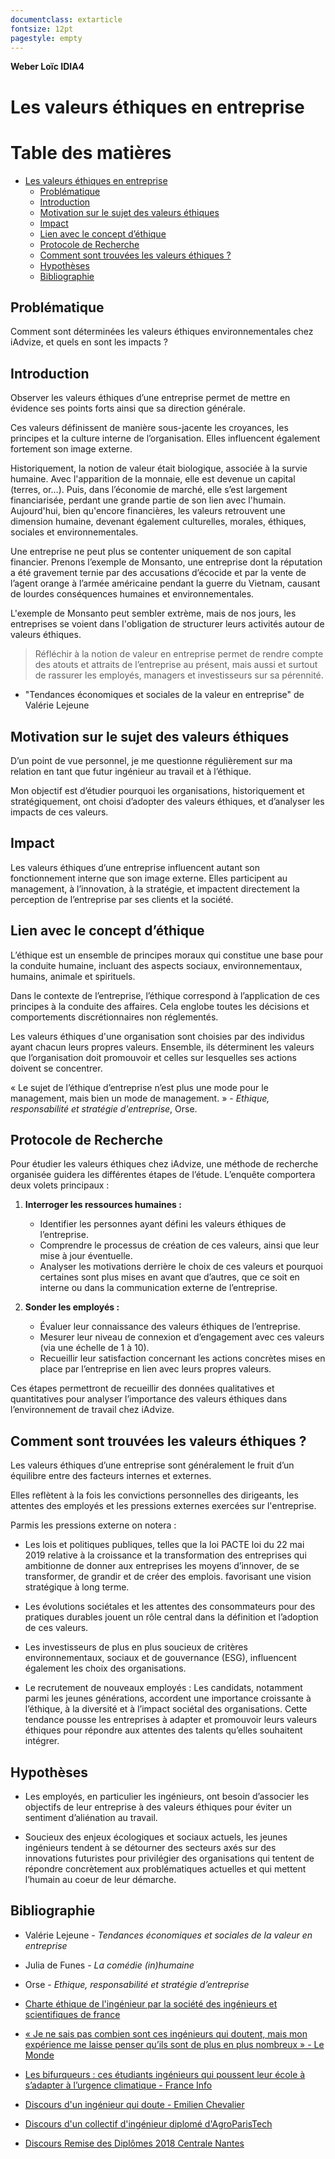 ```yaml
---
documentclass: extarticle
fontsize: 12pt
pagestyle: empty
---
```


**Weber Loïc IDIA4**

# Les valeurs éthiques en entreprise

Table des matières
=================

* [Les valeurs éthiques en entreprise](#les-valeurs-éthiques-en-entreprise)
  * [Problématique](#problématique)
  * [Introduction](#introduction)
  * [Motivation sur le sujet des valeurs éthiques](#motivation-sur-le-sujet-des-valeurs-éthiques)
  * [Impact](#impact)
  * [Lien avec le concept d’éthique](#lien-avec-le-concept-déthique)
  * [Protocole de Recherche](#protocole-de-recherche)
  * [Comment sont trouvées les valeurs éthiques ?](#comment-sont-trouvées-les-valeurs-éthiques-)
  * [Hypothèses](#hypothèses)
  * [Bibliographie](#bibliographie)

## Problématique

Comment sont déterminées les valeurs éthiques environnementales chez iAdvize, et quels en sont les impacts ?

## Introduction

Observer les valeurs éthiques d’une entreprise permet de mettre en évidence ses points forts ainsi que sa direction générale.

Ces valeurs définissent de manière sous-jacente les croyances, les principes et la culture interne de l’organisation. Elles influencent également fortement son image externe.

Historiquement, la notion de valeur était biologique, associée à la survie humaine. Avec l'apparition de la monnaie, elle est devenue un capital (terres, or…). Puis, dans l’économie de marché, elle s’est largement financiarisée, perdant une grande partie de son lien avec l'humain. Aujourd'hui, bien qu'encore financières, les valeurs retrouvent une dimension humaine, devenant également culturelles, morales, éthiques, sociales et environnementales.

Une entreprise ne peut plus se contenter uniquement de son capital financier. Prenons l’exemple de Monsanto, une entreprise dont la réputation a été gravement ternie par des accusations d’écocide et par la vente de l’agent orange à l’armée américaine pendant la guerre du Vietnam, causant de lourdes conséquences humaines et environnementales.

L'exemple de Monsanto peut sembler extrème, mais de nos jours, les entreprises se voient dans l'obligation de structurer leurs activités autour de valeurs éthiques.

> Réfléchir à la notion de valeur en entreprise permet de rendre compte des atouts et attraits de l’entreprise au présent, mais aussi et surtout de rassurer les employés, managers et investisseurs sur sa pérennité.

- "Tendances économiques et sociales de la valeur en entreprise" de Valérie Lejeune

## Motivation sur le sujet des valeurs éthiques

D’un point de vue personnel, je me questionne régulièrement sur ma relation en tant que futur ingénieur au travail et à l’éthique.

Mon objectif est d’étudier pourquoi les organisations, historiquement et stratégiquement, ont choisi d’adopter des valeurs éthiques, et d’analyser les impacts de ces valeurs.

## Impact

Les valeurs éthiques d’une entreprise influencent autant son fonctionnement interne que son image externe. Elles participent au management, à l’innovation, à la stratégie, et impactent directement la perception de l’entreprise par ses clients et la société.

## Lien avec le concept d’éthique

L’éthique est un ensemble de principes moraux qui constitue une base pour la conduite humaine, incluant des aspects sociaux, environnementaux, humains, animale et spirituels.

Dans le contexte de l’entreprise, l’éthique correspond à l’application de ces principes à la conduite des affaires. Cela englobe toutes les décisions et comportements discrétionnaires non réglementés.

Les valeurs éthiques d'une organisation sont choisies par des individus ayant chacun leurs propres valeurs. Ensemble, ils déterminent les valeurs que l’organisation doit promouvoir et celles sur lesquelles ses actions doivent se concentrer.

« Le sujet de l’éthique d’entreprise n’est plus une mode pour le management, mais bien un mode de management. » - *Ethique, responsabilité et stratégie d'entreprise*, Orse.

## Protocole de Recherche

Pour étudier les valeurs éthiques chez iAdvize, une méthode de recherche organisée guidera les différentes étapes de l’étude. L’enquête comportera deux volets principaux :

1. **Interroger les ressources humaines :**

   - Identifier les personnes ayant défini les valeurs éthiques de l’entreprise.
   - Comprendre le processus de création de ces valeurs, ainsi que leur mise à jour éventuelle.
   - Analyser les motivations derrière le choix de ces valeurs et pourquoi certaines sont plus mises en avant que d’autres, que ce soit en interne ou dans la communication externe de l’entreprise.

2. **Sonder les employés :**

   - Évaluer leur connaissance des valeurs éthiques de l’entreprise.
   - Mesurer leur niveau de connexion et d’engagement avec ces valeurs (via une échelle de 1 à 10).
   - Recueillir leur satisfaction concernant les actions concrètes mises en place par l’entreprise en lien avec leurs propres valeurs.

Ces étapes permettront de recueillir des données qualitatives et quantitatives pour analyser l’importance des valeurs éthiques dans l’environnement de travail chez iAdvize.

## Comment sont trouvées les valeurs éthiques ?

Les valeurs éthiques d’une entreprise sont généralement le fruit d’un équilibre entre des facteurs internes et externes.

Elles reflètent à la fois les convictions personnelles des dirigeants, les attentes des employés et les pressions externes exercées sur l'entreprise.

Parmis les pressions externe on notera :

- Les lois et politiques publiques, telles que la loi PACTE loi du 22 mai 2019 relative à la croissance et la transformation des entreprises qui ambitionne de donner aux entreprises les moyens d’innover, de se transformer, de grandir et de créer des emplois. favorisant une vision stratégique à long terme.

- Les évolutions sociétales et les attentes des consommateurs pour des pratiques durables jouent un rôle central dans la définition et l’adoption de ces valeurs.

- Les investisseurs de plus en plus soucieux de critères environnementaux, sociaux et de gouvernance (ESG), influencent également les choix des organisations.

- Le recrutement de nouveaux employés : Les candidats, notamment parmi les jeunes générations, accordent une importance croissante à l’éthique, à la diversité et à l’impact sociétal des organisations. Cette tendance pousse les entreprises à adapter et promouvoir leurs valeurs éthiques pour répondre aux attentes des talents qu’elles souhaitent intégrer.

## Hypothèses

- Les employés, en particulier les ingénieurs, ont besoin d’associer les objectifs de leur entreprise à des valeurs éthiques pour éviter un sentiment d’aliénation au travail.

- Soucieux des enjeux écologiques et sociaux actuels, les jeunes ingénieurs tendent à se détourner des secteurs axés sur des innovations futuristes pour privilégier des organisations qui tentent de répondre concrètement aux problématiques actuelles et qui mettent l’humain au coeur de leur démarche.

## Bibliographie

- Valérie Lejeune - *Tendances économiques et sociales de la valeur en entreprise*
- Julia de Funes - *La comédie (in)humaine*
- Orse - *Ethique, responsabilité et stratégie d’entreprise*

- [Charte éthique de l'ingénieur par la société des ingénieurs et scientifiques de france](https://www.iesf.fr/offres/doc_inline_src/752/150731_Charte_ethique.pdf)

* [« Je ne sais pas combien sont ces ingénieurs qui doutent, mais mon expérience me laisse penser qu’ils sont de plus en plus nombreux » - Le Monde](https://www.lemonde.fr/campus/article/2023/06/19/je-ne-sais-pas-combien-sont-ces-ingenieurs-qui-doutent-mais-mon-experience-me-laisse-penser-qu-ils-sont-de-plus-en-plus-nombreux_6178318_4401467.html)

* [Les bifurqueurs : ces étudiants ingénieurs qui poussent leur école à s’adapter à l’urgence climatique - France Info](https://www.radiofrance.fr/franceinfo/podcasts/les-documents-franceinfo/les-bifurqueurs-ces-etudiants-ingenieurs-qui-poussent-leur-ecole-a-s-adapter-a-l-urgence-climatique-2776641)

* [Discours d'un ingénieur qui doute - Emilien Chevalier](https://www.youtube.com/watch?v=OoUwfJuwPX8)

* [Discours d'un collectif d'ingénieur diplomé d'AgroParisTech](https://www.youtube.com/watch?v=SUOVOC2Kd50)

* [Discours Remise des Diplômes 2018 Centrale Nantes](https://www.youtube.com/watch?v=3LvTgiWSAAE)

